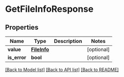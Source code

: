 # GetFileInfoResponse

## Properties
Name | Type | Description | Notes
------------ | ------------- | ------------- | -------------
**value** | [**FileInfo**](FileInfo.md) |  | [optional] 
**is_error** | **bool** |  | [optional] 

[[Back to Model list]](../README.md#documentation-for-models) [[Back to API list]](../README.md#documentation-for-api-endpoints) [[Back to README]](../README.md)

